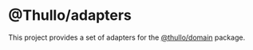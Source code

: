 # @Thullo/adapters

This project provides a set of adapters for the [@thullo/domain](../domain) package.